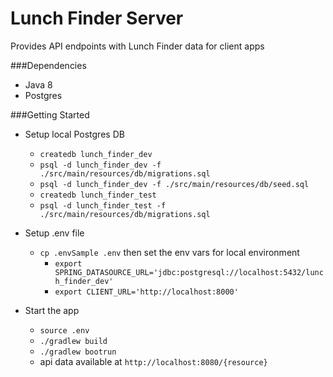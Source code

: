 # Lunch Finder Server

Provides API endpoints with Lunch Finder data for client apps

###Dependencies
- Java 8
- Postgres

###Getting Started
- Setup local Postgres DB
    - `createdb lunch_finder_dev`
    - `psql -d lunch_finder_dev -f ./src/main/resources/db/migrations.sql`
    - `psql -d lunch_finder_dev -f ./src/main/resources/db/seed.sql`
    - `createdb lunch_finder_test`
    - `psql -d lunch_finder_test -f ./src/main/resources/db/migrations.sql`
    
- Setup .env file
    - `cp .envSample .env` then set the env vars for local environment
        - `export SPRING_DATASOURCE_URL='jdbc:postgresql://localhost:5432/lunch_finder_dev'`
        - `export CLIENT_URL='http://localhost:8000'`

- Start the app
    - `source .env`
    - `./gradlew build`
    - `./gradlew bootrun`
    - api data available at `http://localhost:8080/{resource}`